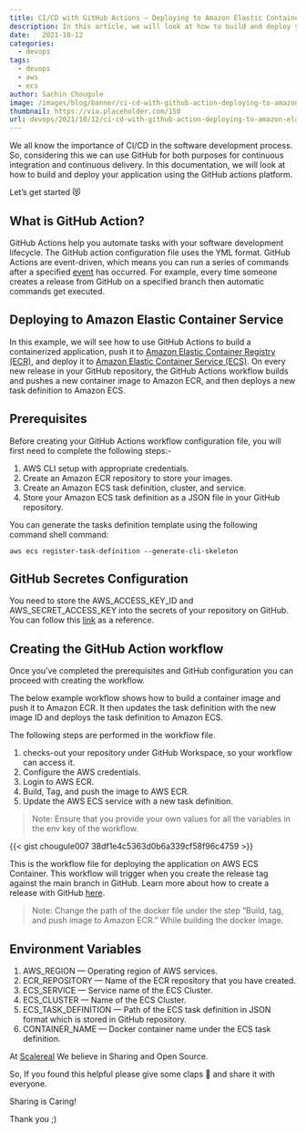 ```yaml
---
title: CI/CD with GitHub Actions — Deploying to Amazon Elastic Container Service
description: In this article, we will look at how to build and deploy your application using the GitHub actions platform.
date:   2021-10-12
categories:
  - devops
tags:
  - devops
  - aws
  - ecs
author: Sachin Chougule
image: /images/blog/banner/ci-cd-with-github-action-deploying-to-amazon-elastic-container-service.webp
thumbnail: https://via.placeholder.com/150
url: devops/2021/10/12/ci-cd-with-github-action-deploying-to-amazon-elastic-container-service.html
---
```


We all know the importance of CI/CD in the software development process. So, considering this we can use GitHub for both purposes for continuous integration and continuous delivery. In this documentation, we will look at how to build and deploy your application using the GitHub actions platform.

Let’s get started 😻


What is GitHub Action?
----------------------

GitHub Actions help you automate tasks with your software development lifecycle. The GitHub action configuration file uses the YML format. GitHub Actions are event-driven, which means you can run a series of commands after a specified [event](https://docs.github.com/en/actions/learn-github-actions/events-that-trigger-workflows) has occurred. For example, every time someone creates a release from GitHub on a specified branch then automatic commands get executed.

Deploying to Amazon Elastic Container Service
----------------------------------------------

In this example, we will see how to use GitHub Actions to build a containerized application, push it to [Amazon Elastic Container Registry (ECR)](https://aws.amazon.com/ecr/), and deploy it to [Amazon Elastic Container Service (ECS)](https://aws.amazon.com/ecs/). On every new release in your GitHub repository, the GitHub Actions workflow builds and pushes a new container image to Amazon ECR, and then deploys a new task definition to Amazon ECS.

Prerequisites
---------------

Before creating your GitHub Actions workflow configuration file, you will first need to complete the following steps:-

1.  AWS CLI setup with appropriate credentials.
2.  Create an Amazon ECR repository to store your images.
3.  Create an Amazon ECS task definition, cluster, and service.
4.  Store your Amazon ECS task definition as a JSON file in your GitHub repository.

You can generate the tasks definition template using the following command shell command:

```
aws ecs register-task-definition --generate-cli-skeleton
```

GitHub Secretes Configuration
------------------------------

You need to store the AWS\_ACCESS\_KEY\_ID and AWS\_SECRET\_ACCESS\_KEY into the secrets of your repository on GitHub. You can follow this [link](https://docs.github.com/en/actions/security-guides/encrypted-secrets#creating-encrypted-secrets-for-a-repository) as a reference.

Creating the GitHub Action workflow
------------------------------------

Once you’ve completed the prerequisites and GitHub configuration you can proceed with creating the workflow.

The below example workflow shows how to build a container image and push it to Amazon ECR. It then updates the task definition with the new image ID and deploys the task definition to Amazon ECS.

The following steps are performed in the workflow file.

1.  checks-out your repository under GitHub Workspace, so your workflow can access it.
2.  Configure the AWS credentials.
3.  Login to AWS ECR.
4.  Build, Tag, and push the image to AWS ECR.
5.  Update the AWS ECS service with a new task definition.

> Note: Ensure that you provide your own values for all the variables in the env key of the workflow.

{{< gist chougule007 38df1e4c5363d0b6a339cf58f96c4759 >}}

This is the workflow file for deploying the application on AWS ECS Container. This workflow will trigger when you create the release tag against the main branch in GitHub. Learn more about how to create a release with GitHub [here](https://docs.github.com/en/repositories/releasing-projects-on-github/managing-releases-in-a-repository#creating-a-release).

> Note: Change the path of the docker file under the step “Build, tag, and push image to Amazon ECR.” While building the docker image.

Environment Variables
----------------------

1.  AWS\_REGION — Operating region of AWS services.
2.  ECR\_REPOSITORY — Name of the ECR repository that you have created.
3.  ECS\_SERVICE — Service name of the ECS Cluster.
4.  ECS\_CLUSTER — Name of the ECS Cluster.
5.  ECS\_TASK\_DEFINITION — Path of the ECS task definition in JSON format which is stored in GitHub repository.
6.  CONTAINER\_NAME — Docker container name under the ECS task definition.

At [Scalereal](https://scalereal.com/) We believe in Sharing and Open Source.

So, If you found this helpful please give some claps 👏 and share it with everyone.

Sharing is Caring!

Thank you ;)
